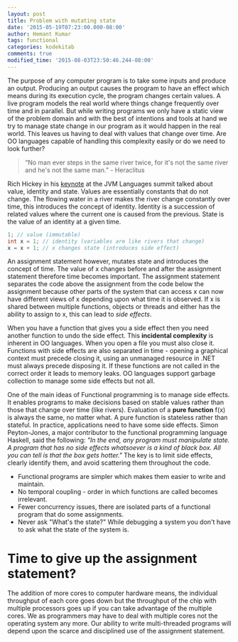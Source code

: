 ```yaml
---
layout: post
title: Problem with mutating state
date: '2015-05-19T07:23:00.000-08:00'
author: Hemant Kumar
tags: functional
categories: kodekitab
comments: true
modified_time: '2015-08-03T23:50:46.244-08:00'
---
```


The purpose of any computer program is to take some inputs and produce an output. Producing an output causes the program to have an effect which means during its execution cycle, the program changes certain values. A live program models the real world where things change frequently over time and in parallel. But while writing programs we only have a static view of the problem domain and with the best of intentions and tools at hand we try to manage state change in our program as it would happen in the real world. This leaves us having to deal with values that change over time. Are OO languages capable of handling this complexity easily or do we need to look further?


<blockquote>“No man ever steps in the same river twice, for it's not the same river and he's not the same man.” - Heraclitus</blockquote>

Rich Hickey in his [keynote](http://www.infoq.com/presentations/Are-We-There-Yet-Rich-Hickey) at the JVM Languages summit talked about value, identity and state. Values are essentially constants that do not change.  The flowing water in a river makes the river change constantly over time, this introduces the concept of identity. Identity is a succession of related values where the current one is caused from the previous. State is the value of an identity at a given time.

```java
1; // value (immutable)
int x = 1; // identity (variables are like rivers that change)
x = x + 1; // x changes state (introduces side effect)
```

An assignment statement however, mutates state and introduces the concept of time. The value of x changes before and after the assignment statement therefore time becomes important. The assignment statement separates the code above the assignment from the code below the assignment because other parts of the system that can access x can now have different views of x depending upon what time it is observed. If x is shared between multiple functions, objects or threads and either has the ability to assign to x, this can lead to *side effects*.

When you have a function that gives you a side effect then you need another function to undo the side effect. This **incidental complexity** is inherent in OO languages. When you open a file you must also close it. Functions with side effects are also separated in time - opening a graphical context must precede closing it, using an unmanaged resource in .NET must always precede disposing it. If these functions are not called in the correct order it leads to memory leaks. OO languages support garbage collection to manage some side effects but not all.

One of the main ideas of Functional programming is to manage side effects. It enables programs to make decisions based on stable values rather than those that change over time (like rivers). Evaluation of a **pure function** f(x) is always the same, no matter what. A pure function is stateless rather than stateful. In practice, applications need to have some side effects. Simon Peyton-Jones, a major contributor to the functional programming language Haskell, said the following: *"In the end, any program must manipulate state. A program that has no side effects whatsoever is a kind of black box. All you can tell is that the box gets hotter."* The key is to limit side effects, clearly identify them, and avoid scattering them throughout the code.

* Functional programs are simpler which makes them easier to write and maintain.
* No temporal coupling - order in which functions are called becomes irrelevant.
* Fewer concurrency issues, there are isolated parts of a functional program that do some assignments.
* Never ask "What's the state?" While debugging a system you don't have to ask what the state of the system is.

# Time to give up the assignment statement?

The addition of more cores to computer hardware means, the individual throughput of each core goes down but the throughput of the chip with multiple processors goes up if you can take advantage of the multiple cores. We as programmers may have to deal with multiple cores not the operating system any more. Our ability to write multi-threaded programs will depend upon the scarce and disciplined use of the assignment statement.
